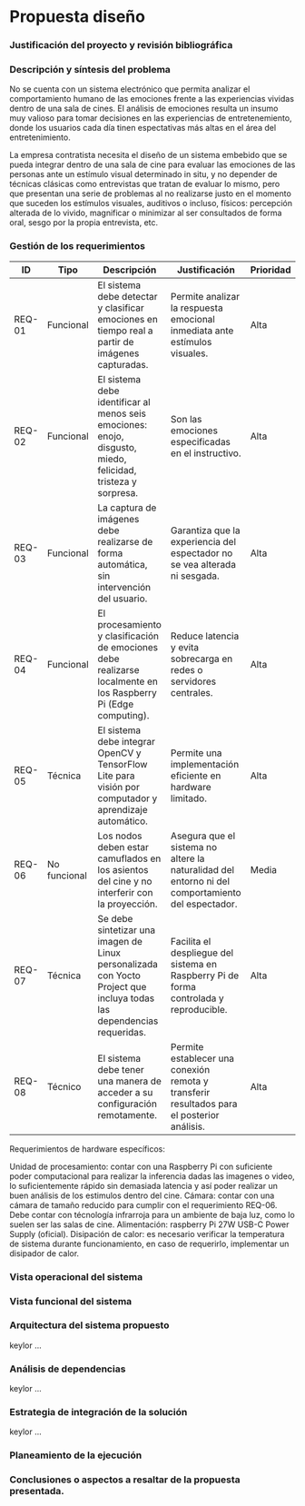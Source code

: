 # Propuesta diseño

### Justificación del proyecto y revisión bibliográfica

### Descripción y síntesis del problema

No se cuenta con un sistema electrónico que permita analizar el comportamiento humano de las emociones frente a las experiencias vividas dentro de una sala de cines. El análisis de emociones resulta un insumo muy valioso para tomar decisiones en las experiencias de entretenemiento, donde los usuarios cada día tinen espectativas más altas en el área del entretenimiento. 

La empresa contratista necesita el diseño de un sistema embebido que se pueda integrar dentro de una sala de cine para evaluar las emociones de las personas ante un estímulo visual determinado in situ, y no depender de técnicas clásicas como entrevistas que tratan de evaluar lo mismo, pero que presentan una serie de problemas al no realizarse justo en el momento que suceden los estímulos visuales, auditivos o incluso, físicos: percepción alterada de lo vivido, magnificar o minimizar al ser consultados de forma oral, sesgo por la propia entrevista, etc. 


### Gestión de los requerimientos


| ID      | Tipo         | Descripción                                                                                                                        | Justificación                                                                                         | Prioridad |
|---------|--------------|------------------------------------------------------------------------------------------------------------------------------------|--------------------------------------------------------------------------------------------------------|-----------|
| REQ-01  | Funcional    | El sistema debe detectar y clasificar emociones en tiempo real a partir de imágenes capturadas.                                   | Permite analizar la respuesta emocional inmediata ante estímulos visuales.                            | Alta      |
| REQ-02  | Funcional    | El sistema debe identificar al menos seis emociones: enojo, disgusto, miedo, felicidad, tristeza y sorpresa.                      | Son las emociones especificadas en el instructivo.                                                     | Alta      |
| REQ-03  | Funcional    | La captura de imágenes debe realizarse de forma automática, sin intervención del usuario.                                          | Garantiza que la experiencia del espectador no se vea alterada ni sesgada.                            | Alta      |
| REQ-04  | Funcional    | El procesamiento y clasificación de emociones debe realizarse localmente en los Raspberry Pi (Edge computing).                    | Reduce latencia y evita sobrecarga en redes o servidores centrales.                                   | Alta      |
| REQ-05  | Técnica      | El sistema debe integrar OpenCV y TensorFlow Lite para visión por computador y aprendizaje automático.                            | Permite una implementación eficiente en hardware limitado.                                             | Alta      |
| REQ-06  | No funcional | Los nodos deben estar camuflados en los asientos del cine y no interferir con la proyección.                                      | Asegura que el sistema no altere la naturalidad del entorno ni del comportamiento del espectador.     | Media     |
| REQ-07  | Técnica      | Se debe sintetizar una imagen de Linux personalizada con Yocto Project que incluya todas las dependencias requeridas.             | Facilita el despliegue del sistema en Raspberry Pi de forma controlada y reproducible.                | Alta      |
| REQ-08  | Técnico    | El sistema debe tener una manera de acceder a su configuración remotamente.                                                         | Permite establecer una conexión remota y transferir resultados para el posterior análisis.            | Alta      |

Requerimientos de hardware específicos: 

Unidad de procesamiento: contar con una Raspberry Pi con suficiente poder computacional para realizar la inferencia dadas las imagenes o video, lo suficientemente rápido sin demasiada latencia y así poder realizar un buen análisis de los estimulos dentro del cine. 
Cámara: contar con una cámara de tamaño reducido para cumplir con el requerimiento REQ-06. Debe contar con técnología infrarroja para un ambiente de baja luz, como lo suelen ser las salas de cine. 
Alimentación: raspberry Pi 27W USB-C Power Supply (oficial).
Disipación de calor: es necesario verificar la temperatura de sistema durante funcionamiento, en caso de requerirlo, implementar un disipador de calor. 

### Vista operacional del sistema

### Vista funcional del sistema

### Arquitectura del sistema propuesto

keylor ...

### Análisis de dependencias

keylor ...

### Estrategia de integración de la solución
keylor ...

### Planeamiento de la ejecución

### Conclusiones o aspectos a resaltar de la propuesta presentada.
